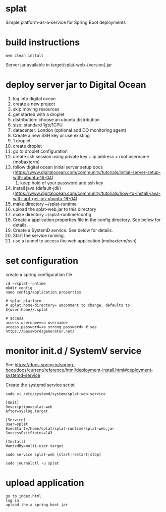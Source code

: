# splat

Simple platform-as-a-service for Spring Boot deployments

# build instructions

    mvn clean install

Server jar available in target/splat-web-{version}.jar

# deploy server jar to Digital Ocean

1. log into digital ocean
2. create a new project
3. skip moving resources
4. get started with a droplet
5. distribution: choose an ubuntu distribution
6. size: standard 1gb/1CPU
7. datacenter: London (optional add DO monitoring agent)
8. Create a new SSH key or use existing
9. 1 droplet 
10. create droplet
11. go to droplet configuration
12. create ssh session using private key + ip address + root username (mobaxterm)
13. follow digital ocean initial server setup docs (https://www.digitalocean.com/community/tutorials/initial-server-setup-with-ubuntu-16-04)
    1. keep hold of your password and ssh key
14. install java (default-jdk) (https://www.digitalocean.com/community/tutorials/how-to-install-java-with-apt-get-on-ubuntu-16-04)
15. make directory ~/splat-runtime
16. upload the splat-web.jar to this directory
17. make directory ~/splat-runtime/config
18. Create a application.properties file in the config directory. See below for details.
19. Create a SystemD service. See below for details.
20. Start the service running.
21. use a tunnel to access the web application (mobaxterm/ssh)

# set configuration

create a spring configuration file

	cd ~/splat-runtime
	mkdir config
	nano config/application.properties

	# splat platform	
	# splat.home-directory= uncomment to change. defaults to ${user.home}/.splat
	
	# access
	access.username=<a username>
	access.password=<a strong password> # see https://passwordsgenerator.net/

# monitor init.d / SystemV service

See https://docs.spring.io/spring-boot/docs/current/reference/html/deployment-install.html#deployment-systemd-service

Create the systemd service script

	sudo vi /etc/systemd/system/splat-web.service

	[Unit]
	Description=splat-web
	After=syslog.target
	
	[Service]
	User=splat
	ExecStart=/home/splat/splat-runtime/splat-web.jar
	SuccessExitStatus=143
	
	[Install]
	WantedBy=multi-user.target

	sudo service splat-web [start|restart|stop]
	
	sudo journalctl -u splat
	
# upload application

	go to index.html
	log in
	upload the a spring boot jar
